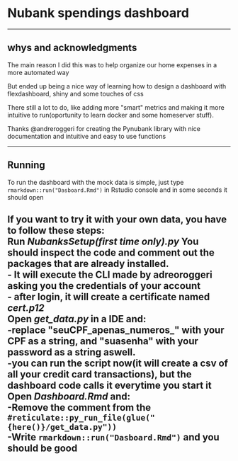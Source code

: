 # Nubank spendings dashboard
----------------------------------------------------------------

**whys and acknowledgments**
----------------------------------------------------------------

The main reason I did this was to help organize our home expenses in a more automated way

But ended up being a nice way of learning how to design a dashboard with flexdashboard, shiny and some touches of css

There still a lot to do, like adding more "smart" metrics and making it more intuitive to run(oportunity to learn docker and some homeserver stuff).

Thanks @andreroggeri for creating the Pynubank library with nice documentation and intuitive and easy to use functions 

----------------------------------------------------------------

**Running**
----------------------------------------------------------------

To run the dashboard with the mock data is simple, just type `rmarkdown::run("Dasboard.Rmd")` in Rstudio console and in some seconds it should open

If you want to try it with your own data, you have to follow these steps:<br>
 Run *NubanksSetup(first time only).py* You should inspect the code and comment out the packages that are already installed.<br>
	- It will execute the CLI made by adreoroggeri asking you the credentials of your account<br>
	- after login, it will create a certificate named *cert.p12*<br>
 Open *get_data.py* in a IDE and:<br>
	-replace "seuCPF_apenas_numeros_" with your CPF as a string, and "suasenha" with your password as a string aswell. <br>
	-you can run the script now(it will create a csv of all your credit card transactions), but the dashboard code calls it everytime you start it <br>
 Open *Dashboard.Rmd* and:<br>
	-Remove the comment from the `#reticulate::py_run_file(glue("{here()}/get_data.py"))`<br>
	-Write `rmarkdown::run("Dasboard.Rmd")` and you should be good  <br>
-----------------------------------------------------------------

	